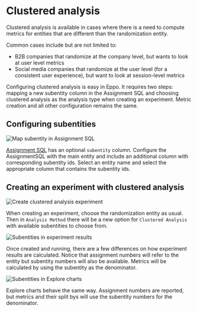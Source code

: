 # Clustered analysis

Clustered analysis is available in cases where there is a need to compute metrics for entities that are different than the randomization entity.

Common cases include but are not limited to:
- B2B companies that randomize at the company level, but wants to look at user level metrics
- Social media companies that randomize at the user level (for a consistent user experience), but want to look at session-level metrics

Configuring clustered analysis is easy in Eppo. It requires two steps: mapping a new subentity column in the Assignment SQL and choosing clustered analysis as the analysis type when creating an experiment. Metric creation and all other configuration remains the same.

## Configuring subentities

![Map subentity in Assignment SQL](/img/experiments/clustered-analysis/subentity-map.png)

[Assignment SQL](/data-management/definitions/assignment-sql) has an optional `subentity` column. Configure the AssignmentSQL with the main entity and include an additional column with corresponding subentity ids. Select an entity name and select the appropriate column that contains the subentity ids.

## Creating an experiment with clustered analysis

![Create clustered analysis experiment](/img/experiments/clustered-analysis/clustered-analysis-experiment.png)

When creating an experiment, choose the randomization entity as usual. Then in `Analysis Method` there will be a new option for `Clustered Analysis` with available subentities to choose from.

![Subentities in experiment results](/img/experiments/clustered-analysis/metrics-with-subentities.png)

Once created and running, there are a few differences on how experiment results are calculated. Notice that assignment numbers will refer to the entity but subentity numbers will also be available. Metrics will be calculated by using the subentity as the denominator.

![Subentities in Explore charts](/img/experiments/clustered-analysis/explore-with-subentities.png)

Explore charts behave the same way. Assignment numbers are reported, but metrics and their split bys will use the subentity numbers for the denominator.